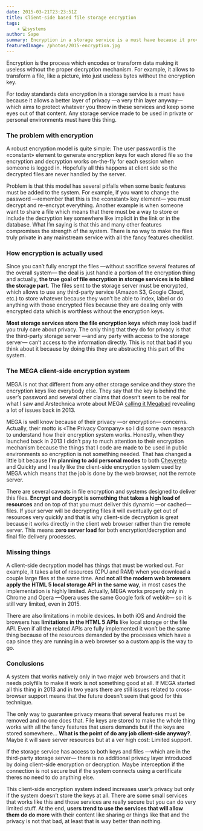 ```yaml
---
date: 2015-03-21T23:23:51Z
title: Client-side based file storage encryption
tags:
    - 💻systems
author: Sape
summary: Encryption in a storage service is a must have because it provides a better layer of privacy.
featuredImage: /photos/2015-encryption.jpg
---
```


Encryption is the process which encodes or transform data making it useless without the proper decryption mechanism. For example, it allows to transform a file, like a picture, into just useless bytes without the encryption key.

For today standards data encryption in a storage service is a must have because it allows a better layer of privacy —a very thin layer anyway— which aims to protect whatever you throw in these services and keep some eyes out of that content. Any storage service made to be used in private or personal environments must have this thing.

### The problem with encryption

A robust encryption model is quite simple: The user password is the «constant» element to generate encryption keys for each stored file so the encryption and decryption works on-the-fly for each session when someone is logged in. Hopefully all this happens at client side so the decrypted files are never handled by the server.

Problem is that this model has several pitfalls when some basic features must be added to the system. For example, if you want to change the password —remember that this is the «constant» key element— you must decrypt and re-encrypt everything. Another example is when someone want to share a file which means that there must be a way to store or include the decryption key somewhere like implicit in the link or in the database. What I’m saying is that this and many other features compromises the strength of the system. There is no way to make the files truly private in any mainstream service with all the fancy features checklist.

### How encryption is actually used

Since you can’t fully encrypt the files —without sacrifice several features of the overall system— the deal is just handle a portion of the encryption thing and actually, **the true goal of file encryption in storage services is to blind the storage part**. The files sent to the storage server must be encrypted, which allows to use any third-party service (Amazon S3, Google Cloud, etc.) to store whatever because they won’t be able to index, label or do anything with those encrypted files because they are dealing only with encrypted data which is worthless without the encryption keys.

**Most storage services store the file encryption keys** which may look bad if you truly care about privacy. The only thing that they do for privacy is that the third-party storage server —and any party with access to the storage server— can’t access to the information directly. This is not that bad if you think about it because by doing this they are abstracting this part of the system.

### The MEGA client-side encryption system

MEGA is not that different from any other storage service and they store the encryption keys like everybody else. They say that the key is behind the user’s password and several other claims that doesn’t seem to be real for what I saw and Arstechnica wrote about MEGA [calling it Megabad](https://arstechnica.com/business/2013/01/megabad-a-quick-look-at-the-state-of-megas-encryption/) revealing a lot of issues back in 2013.

MEGA is well know because of their privacy —or encryption— concerns. Actually, their motto is «The Privacy Company» so I did some own research to understand how their encryption system works. Honestly, when they launched back in 2013 I didn’t pay to much attention to their encryption mechanism because the things that I code are made to be used in public environments so encryption is not something needed. That has changed a little bit because **I’m planning to add personal modes** to both [Chevereto](https://chevereto.com) and Quickty and I really like the client-side encryption system used by MEGA which means that the job is done by the web browser, not the remote server.

There are several caveats in file encryption and systems designed to deliver this files. **Encrypt and decrypt is something that takes a high load of resources** and on top of that you must deliver this dynamic —or cached— files. If your server will be decrypting files it will eventually get out of resources very quickly and that is why client-side decryption is great because it works directly in the client web browser rather than the remote server. This means **zero server load** for both encryption/decryption and final file delivery processes.

### Missing things

A client-side decryption model has things that must be worked out. For example, it takes a lot of resources (CPU and RAM) when you download a couple large files at the same time. And **not all the modern web browsers apply the HTML 5 local storage API in the same way**, in most cases the implementation is highly limited. Actually, MEGA works properly only in Chrome and Opera —Opera uses the same Google fork of webkit— so it is still very limited, even in 2015.

There are also limitations in mobile devices. In both iOS and Android the browsers has **limitations in the HTML 5 APIs** like local storage or the file API. Even if all the related APIs are fully implemented it won’t be the same thing because of the resources demanded by the processes which have a cap since they are running in a web browser so a custom app is the way to go.

### Conclusions

A system that works natively only in two major web browsers and that it needs polyfills to make it work is not something good at all. If MEGA started all this thing in 2013 and in two years there are still issues related to cross-browser support means that the future doesn't seem that good for this technique.

The only way to guarantee privacy means that several features must be removed and no one does that. File keys are stored to make the whole thing works with all the fancy features that users demands but if the keys are stored somewhere... **What is the point of do any job client-side anyway?**. Maybe it will save server resources but at a ver high cost: Limited support.

If the storage service has access to both keys and files —which are in the third-party storage server— there is no additional privacy layer introduced by doing client-side encryption or decryption. Maybe interception if the connection is not secure but if the system connects using a certificate theres no need to do anything else.

This client-side encryption system indeed increases user’s privacy but only if the system doesn’t store the keys at all. There are some small services that works like this and those services are really secure but you can do very limited stuff. At the end, **users trend to use the services that will allow them do do more** with their content like sharing or things like that and the privacy is not that bad, at least that is way better than nothing.
